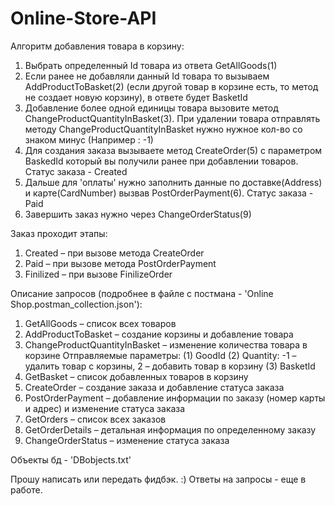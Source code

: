 # Online-Store-API 

Алгоритм добавления товара в корзину:
1) Выбрать определенный Id товара из ответа GetAllGoods(1)
2) Если ранее не добавляли данный Id товара то вызываем AddProductToBasket(2) (если другой товар в корзине есть, то метод не создает новую корзину), в ответе будет BasketId
3) Добавление более одной единицы товара вызовите метод ChangeProductQuantityInBasket(3). При удалении товара отправлять методу ChangeProductQuantityInBasket нужно нужное кол-во со знаком минус (Например : -1)
4) Для создания заказа вызываете метод CreateOrder(5) с параметром BaskedId который вы получили ранее при добавлении товаров. Статус заказа - Created
5) Дальше для 'оплаты' нужно заполнить данные по доставке(Address) и карте(CardNumber) вызвав PostOrderPayment(6). Статус заказа - Paid
6) Завершить заказ нужно через ChangeOrderStatus(9)

Заказ проходит этапы:
1) Created – при вызове метода CreateOrder
2) Paid – при вызове метода PostOrderPayment
3) Finilized – при вызове FinilizeOrder

Описание запросов (подробнее в файле с постмана - 'Online Shop.postman_collection.json'):
1) GetAllGoods – список всех товаров
2) AddProductToBasket – создание корзины и добавление товара
3) ChangeProductQuantityInBasket – изменение количества товара в корзине
	Отправляемые параметры:
	(1) GoodId
        (2) Quantity: -1 – удалить товар с корзины, 2 – добавить товар в корзину
	(3) BasketId
4) GetBasket – список добавленных товаров в корзину
5) CreateOrder – создание заказа и добавление статуса заказа
6) PostOrderPayment – добавление информации по заказу (номер карты и адрес) и изменение статуса заказа
7) GetOrders – список всех заказов
8) GetOrderDetails – детальная информация по определенному заказу
9) ChangeOrderStatus – изменение статуса заказа 

Объекты бд - 'DBobjects.txt' 

Прошу написать или передать фидбэк. :)
Ответы на запросы - еще в работе.
